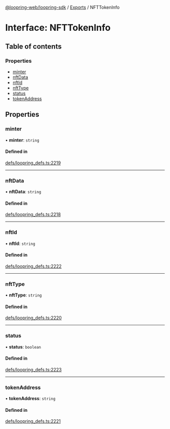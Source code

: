 [@loopring-web/loopring-sdk](../README.md) / [Exports](../modules.md) / NFTTokenInfo

# Interface: NFTTokenInfo

## Table of contents

### Properties

- [minter](NFTTokenInfo.md#minter)
- [nftData](NFTTokenInfo.md#nftdata)
- [nftId](NFTTokenInfo.md#nftid)
- [nftType](NFTTokenInfo.md#nfttype)
- [status](NFTTokenInfo.md#status)
- [tokenAddress](NFTTokenInfo.md#tokenaddress)

## Properties

### minter

• **minter**: `string`

#### Defined in

[defs/loopring_defs.ts:2219](https://github.com/Loopring/loopring_sdk/blob/fd60be9/src/defs/loopring_defs.ts#L2219)

___

### nftData

• **nftData**: `string`

#### Defined in

[defs/loopring_defs.ts:2218](https://github.com/Loopring/loopring_sdk/blob/fd60be9/src/defs/loopring_defs.ts#L2218)

___

### nftId

• **nftId**: `string`

#### Defined in

[defs/loopring_defs.ts:2222](https://github.com/Loopring/loopring_sdk/blob/fd60be9/src/defs/loopring_defs.ts#L2222)

___

### nftType

• **nftType**: `string`

#### Defined in

[defs/loopring_defs.ts:2220](https://github.com/Loopring/loopring_sdk/blob/fd60be9/src/defs/loopring_defs.ts#L2220)

___

### status

• **status**: `boolean`

#### Defined in

[defs/loopring_defs.ts:2223](https://github.com/Loopring/loopring_sdk/blob/fd60be9/src/defs/loopring_defs.ts#L2223)

___

### tokenAddress

• **tokenAddress**: `string`

#### Defined in

[defs/loopring_defs.ts:2221](https://github.com/Loopring/loopring_sdk/blob/fd60be9/src/defs/loopring_defs.ts#L2221)
